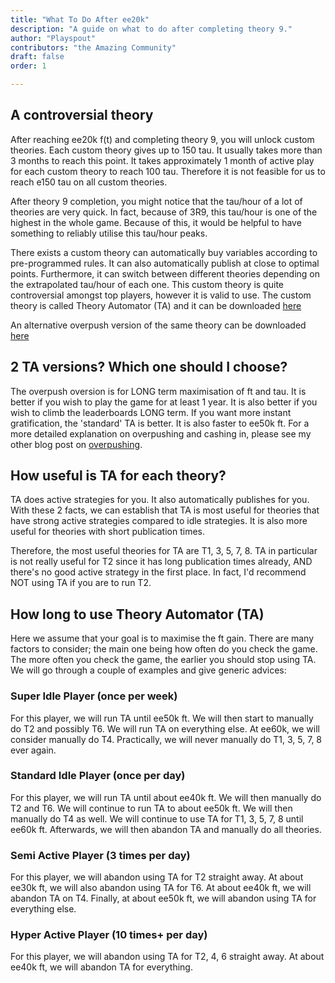 ```yaml
---
title: "What To Do After ee20k"
description: "A guide on what to do after completing theory 9."
author: "Playspout"
contributors: "the Amazing Community"
draft: false
order: 1

---
```


## A controversial theory

After reaching ee20k f(t) and completing theory 9, you will unlock custom theories. Each custom theory gives up to 150 tau. It usually takes more than 3 months to reach this point. It takes approximately 1 month of active play for each custom theory to reach 100 tau. Therefore it is not feasible for us to reach e150 tau on all custom theories. 

After theory 9 completion, you might notice that the tau/hour of a lot of theories are very quick. In fact, because of 3R9, this tau/hour is one of the highest in the whole game. Because of this, it would be helpful to have something to reliably utilise this tau/hour peaks. 

There exists a custom theory can automatically buy variables according to pre-programmed rules. It can also automatically publish at close to optimal points. Furthermore, it can switch between different theories depending on the extrapolated tau/hour of each one. This custom theory is quite controversial amongst top players, however it is valid to use. The custom theory is called Theory Automator (TA) and it can be downloaded [here](https://raw.githubusercontent.com/skyllic/Custom-Theories/main/Theory%20Automator.js)

An alternative overpush version of the same theory can be downloaded [here](https://raw.githubusercontent.com/Gen1Code/TA-Overpush/main/TA-Overpush.js)

## 2 TA versions? Which one should I choose?

The overpush oversion is for LONG term maximisation of ft and tau. It is better if you wish to play the game for at least 1 year. It is also better if you wish to climb the leaderboards LONG term. If you want more instant gratification, the 'standard' TA is better. It is also faster to ee50k ft. For a more detailed explanation on overpushing and cashing in, please see my other blog post on [overpushing](/guides/advanced-concepts/distribution-overpushing).

## How useful is TA for each theory?

TA does active strategies for you. It also automatically publishes for you. With these 2 facts, we can establish that TA is most useful for theories that have strong active strategies compared to idle strategies. It is also more useful for theories with short publication times. 

Therefore, the most useful theories for TA are T1, 3, 5, 7, 8. TA in particular is not really useful for T2 since it has long publication times already, AND there's no good active strategy in the first place. In fact, I'd recommend NOT using TA if you are to run T2. 

## How long to use Theory Automator (TA)

Here we assume that your goal is to maximise the ft gain. There are many factors to consider; the main one being how often do you check the game. The more often you check the game, the earlier you should stop using TA. We will go through a couple of examples and give generic advices:

### Super Idle Player (once per week)

For this player, we will run TA until ee50k ft. We will then start to manually do T2 and possibly T6. We will run TA on everything else. At ee60k, we will consider manually do T4. Practically, we will never manually do T1, 3, 5, 7, 8 ever again.

### Standard Idle Player (once per day)

For this player, we will run TA until about ee40k ft. We will then manually do T2 and T6. We will continue to run TA to about ee50k ft. We will then manually do T4 as well. We will continue to use TA for T1, 3, 5, 7, 8 until ee60k ft. Afterwards, we will then abandon TA and manually do all theories. 

### Semi Active Player (3 times per day)

For this player, we will abandon using TA for T2 straight away. At about ee30k ft, we will also abandon using TA for T6. At about ee40k ft, we will abandon TA on T4. Finally, at about ee50k ft, we will abandon using TA for everything else.

### Hyper Active Player (10 times+ per day)

For this player, we will abandon using TA for T2, 4, 6 straight away. At about ee40k ft, we will abandon TA for everything. 







